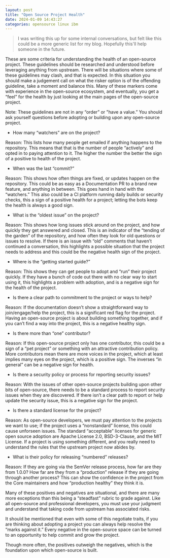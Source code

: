 ```yaml
---
layout: post
title: "Open Source Project Health"
date: 2024-01-09 14:43:27
categories: opensource linux ibm
---
```


> I was writing this up for some internal conversations, but felt like this could be a more generic list for my blog. Hopefully this'll help someone in the future.

These are some criteria for understanding the health of an open-source project. These guidelines should be researched and understood before leveraging anything from upstream. There will be situations where some of these guidelines may clash, and that is expected.  In this situation you should make a judgement call on what the risker option is of the offending guideline, take a moment and balance this. Many of these markers come with experience in the open-source ecosystem, and eventually, you get a “feel” for the health by just looking at the main pages of the open-source project.

Note: These guidelines are not in any “order” or "have a value.” You should ask yourself questions before adopting or building upon any open-source project.

- How many “watchers” are on the project?

Reason: This lists how many people get emailed if anything happens to the repository. This means that that is the number of people “actively” and opted in to paying attention to it. The higher the number the better the sign of a positive to health of the project.

- When was the last “commit?”

Reason: This shows how often things are fixed, or updates happen on the repository.  This could be as easy as a Documentation PR to a brand new feature, and anything in between. This goes hand in hand with the “watchers.” This also could be a CI platform running daily builds or security checks, this a sign of a positive health for a project; letting the bots keep the health is always a good sign.

- What is the “oldest issue” on the project?

Reason: This shows how long issues stick around on the project, and how quickly they get answered and closed. This is an indicator of the “tending of the garden” of the repository, and how often they look for old questions or issues to resolve. If there is an issue with “old” comments that haven’t continued a conversation, this highlights a possible situation that the project needs to address and this could be the negative health sign of the project.

- Where is the “getting started guide?”

Reason: This shows they can get people to adopt and “run” their project quickly. If they have a bunch of code out there with no clear way to start using it, this highlights a problem with adoption, and is a negative sign for the health of the project.

- Is there a clear path to commitment to the project or ways to help?

Reason: If the documentation doesn’t show a straightforward way to join/engage/help the project, this is a significant red flag for the project. Having an open-source project is about building something together, and if you can’t find a way into the project, this is a negative healthy sign.

- Is there more than “one” contributor?

Reason: If this open-source project only has one contributor, this could be a sign of a “pet project” or something with an attractive contribution policy. More contributors mean there are more voices in the project, which at least implies many eyes on the project, which is a positive sign. The inverses “in general” can be a negative sign for health.

- Is there a security policy or process for reporting security issues?

Reason: With the issues of other open-source projects building upon other bits of open-source, there needs to be a standard process to report security issues when they are discovered. If there isn’t a clear path to report or help update the security issue, this is a negative sign for the project.

- Is there a standard license for the project?

Reason: As open-source developers, we must pay attention to the projects we want to use; if the project uses a “nonstandard” license, this could cause unforseen issues. The standard “acceptable” licenses for generic open source adoption are Apache License 2.0, BSD-3-Clause, and the MIT License. If a project is using something different, and you really need to understand the rules that the upstream project now abides by.

- What is their policy for releasing “numbered” releases?

Reason: If they are going via the SemVer release process, how far are they from 1.0.0? How far are they from a “production” release if they are going through another process? This can show the confidence in the project from the Core maintainers and how “production healthy” they think it is.

Many of these positives and negatives are situational, and there are many more exceptions than this being a “steadfast” rubric to grade against. Like all open-source and professional developers, you must use your judgment and understand that taking code from upstream has associated risks.

It should be mentioned that even with some of this negotiate traits, if you are thinking about adopting a project you can always help resolve the “marks against it.” Every negative in the open-source space can be turned to an opportunity to help commit and grow the project.

Though more often, the positives outweigh the negatives, which is the foundation upon which open-source is built.
